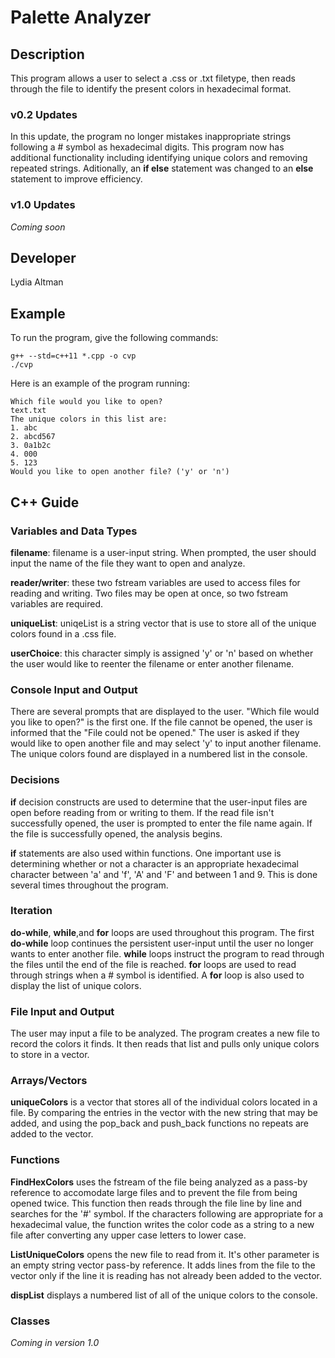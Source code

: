 # Palette Analyzer

## Description

This program allows a user to select a .css or .txt filetype, then reads through the file to identify the present colors in hexadecimal format. 

### v0.2 Updates

In this update, the program no longer mistakes inappropriate strings following a # symbol as hexadecimal digits. This program now has additional functionality including identifying unique colors and removing repeated strings. Aditionally, an **if else** statement was changed to an **else** statement to improve efficiency. 

### v1.0 Updates

*Coming soon*


## Developer

Lydia Altman

## Example

To run the program, give the following commands:

```
g++ --std=c++11 *.cpp -o cvp
./cvp
```

Here is an example of the program running:

```
Which file would you like to open?
text.txt
The unique colors in this list are:
1. abc
2. abcd567
3. 0a1b2c
4. 000
5. 123
Would you like to open another file? ('y' or 'n')
```

## C++ Guide

### Variables and Data Types

**filename**: filename is a user-input string. When prompted, the user should input the name of the file they want to open and analyze. 

**reader/writer**: these two fstream variables are used to access files for reading and writing. Two files may be open at once, so two fstream variables are required.

**uniqueList**: uniqeList is a string vector that is use to store all of the unique colors found in a .css file. 

**userChoice**: this character simply is assigned 'y' or 'n' based on whether the user would like to reenter the filename or enter another filename.

### Console Input and Output

There are several prompts that are displayed to the user. "Which file would you like to open?" is the first one. If the file cannot be opened, the user is informed that the "File could not be opened." The user is asked if they would like to open another file and may select 'y' to input another filename. The unique colors found are displayed in a numbered list in the console.

### Decisions

**if** decision constructs are used to determine that the user-input files are open before reading from or writing to them. If the read file isn't successfully opened, the user is prompted to enter the file name again. If the file is successfully opened, the analysis begins.

**if** statements are also used within functions. One important use is determining whether or not a character is an appropriate hexadecimal character between 'a' and 'f', 'A' and 'F' and between 1 and 9. This is done several times throughout the program.

### Iteration

**do-while**, **while**,and **for** loops are used throughout this program. The first **do-while** loop continues the persistent user-input until the user no longer wants to enter another file. **while** loops instruct the program to read through the files until the end of the file is reached. **for** loops are used to read through strings when a # symbol is identified. A **for** loop is also used to display the list of unique colors. 

### File Input and Output

The user may input a file to be analyzed. The program creates a new file to record the colors it finds. It then reads that list and pulls only unique colors to store in a vector.

### Arrays/Vectors

**uniqueColors** is a vector that stores all of the individual colors located in a file. By comparing the entries in the vector with the new string that may be added, and using the pop_back and push_back functions no repeats are added to the vector.

### Functions

**FindHexColors** uses the fstream of the file being analyzed as a pass-by reference to accomodate large files and to prevent the file from being opened twice. This function then reads through the file line by line and searches for the '#' symbol. If the characters following are appropriate for a hexadecimal value, the function writes the color code as a string to a new file after converting any upper case letters to lower case. 

**ListUniqueColors** opens the new file to read from it. It's other parameter is an empty string vector pass-by reference. It adds lines from the file to the vector only if the line it is reading has not already been added to the vector.

**dispList** displays a numbered list of all of the unique colors to the console.

### Classes

*Coming in version 1.0*
